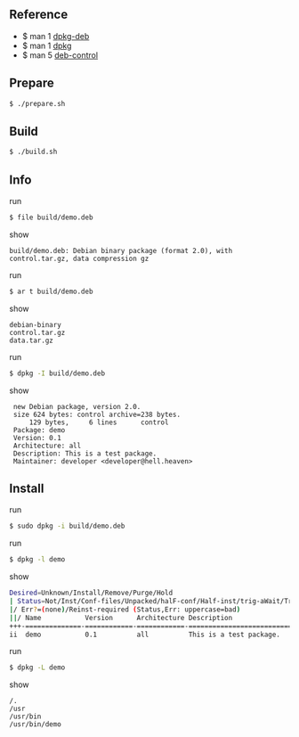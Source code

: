 

## Reference

* $ man 1 [dpkg-deb](http://manpages.ubuntu.com/manpages/focal/en/man1/dpkg-deb.1.html)
* $ man 1 [dpkg](http://manpages.ubuntu.com/manpages/focal/en/man1/dpkg.1.html)
* $ man 5 [deb-control](http://manpages.ubuntu.com/manpages/focal/en/man5/deb-control.5.html)


## Prepare

``` sh
$ ./prepare.sh
```


## Build


``` sh
$ ./build.sh
```

## Info

run

``` sh
$ file build/demo.deb
```

show

```
build/demo.deb: Debian binary package (format 2.0), with control.tar.gz, data compression gz
```

run

``` sh
$ ar t build/demo.deb
```

show

```
debian-binary
control.tar.gz
data.tar.gz
```

run

``` sh
$ dpkg -I build/demo.deb
```

show

```
 new Debian package, version 2.0.
 size 624 bytes: control archive=238 bytes.
     129 bytes,     6 lines      control              
 Package: demo
 Version: 0.1
 Architecture: all
 Description: This is a test package.
 Maintainer: developer <developer@hell.heaven>

```

## Install

run

``` sh
$ sudo dpkg -i build/demo.deb
```

run

``` sh
$ dpkg -l demo
```

show

``` sh
Desired=Unknown/Install/Remove/Purge/Hold
| Status=Not/Inst/Conf-files/Unpacked/halF-conf/Half-inst/trig-aWait/Trig-pend
|/ Err?=(none)/Reinst-required (Status,Err: uppercase=bad)
||/ Name           Version      Architecture Description
+++-==============-============-============-=================================
ii  demo           0.1          all          This is a test package.
```

run

``` sh
$ dpkg -L demo
```

show

```
/.
/usr
/usr/bin
/usr/bin/demo
```
